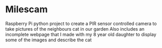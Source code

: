 # Milescam
Raspberry Pi python project to create a PIR sensor controlled camera to take pictures of the neighbours cat in our garden
Also includes an incomplete webpage that I made with my 8 year old daughter to display some of the images and describe the cat
